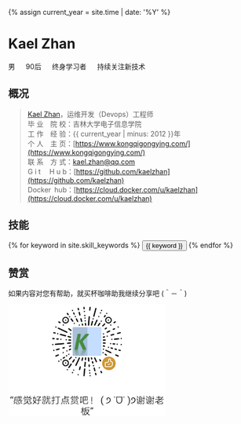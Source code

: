 
{% assign current_year = site.time | date: '%Y' %}

Kael Zhan
===
男 &emsp; 90后 &emsp; 终身学习者 &emsp; 持续关注新技术

## 概况

>[Kael Zhan](https://www.kongqigongying.com/)，运维开发（Devops）工程师  
>毕 业&emsp;院 校：吉林大学电子信息学院  
>工 作&emsp;经 验：{{ current_year | minus: 2012 }}年  
>个 人&emsp;主 页：[https://www.kongqigongying.com/](https://www.kongqigongying.com/)  
>联 系&emsp;方 式：kael.zhan@qq.com  
>G i t&emsp; H u b：[https://github.com/kaelzhan](https://github.com/kaelzhan)  
>Docker&ensp;hub：[https://cloud.docker.com/u/kaelzhan](https://cloud.docker.com/u/kaelzhan)


## 技能
<div class="btn-inline">
{% for keyword in site.skill_keywords %} <button class="btn btn-outline" type="button">{{ keyword }}</button> {% endfor %}
</div>


## 赞赏
如果内容对您有帮助，就买杯咖啡助我继续分享吧 (＾－＾)


<div align="left"><img src="/img/root/kaelzanshang.png" /></div>
